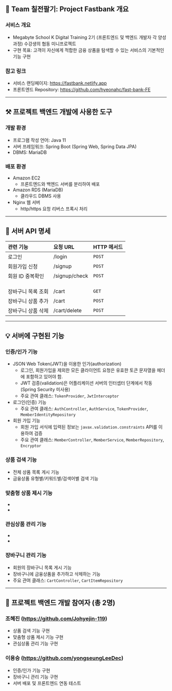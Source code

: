 ## :triangular_flag_on_post: Team 칠전팔기: Project Fastbank 개요

### 서비스 개요
- Megabyte School K Digital Training 2기 (프론트엔드 및 백엔드 개발자 각 양성과정) 수강생의 협동 미니프로젝트
- 구현 목표: 고객이 자신에게 적합한 금융 상품을 탐색할 수 있는 서비스의 기본적인 기능 구현

### 참고 링크
- 서비스 랜딩페이지: https://fastbank.netlify.app 
- 프론트엔드 Repository: https://github.com/hyeonahc/fast-bank-FE 


** **


## :hammer_and_pick: 프로젝트 백엔드 개발에 사용한 도구

### 개발 환경
- 프로그램 작성 언어: Java 11
- 서버 프레임워크: Spring Boot (Spring Web, Spring Data JPA)
- DBMS: MariaDB

### 배포 환경
- Amazon EC2
  - 프론트엔드와 백엔드 서버를 분리하여 배포
- Amazon RDS (MariaDB)
  - 클라우드 DBMS 사용
- Nginx 웹 서버
  - http/https 요청 리버스 프록시 처리


** **


## :speech_balloon: 서버 API 명세

| 관련 기능    | 요청 URL        | HTTP 메서드     | 
| :----------- | :------------ | :------------ | 
| 로그인 | /login | `POST` |         
| 회원가입 신청 | /signup | `POST` |          
| 회원 ID 중복확인 | /signup/check | `POST` |              
|    |     |       |             
|    |     |       |               
|    |     |       |                    
| 장바구니 목록 조회 | /cart | `GET` |             
| 장바구니 상품 추가 | /cart | `POST` |   
| 장바구니 상품 삭제 | /cart/delete | `POST` |            


** **


## :bulb: 서버에 구현된 기능

### 인증/인가 기능
- JSON Web Token(JWT)을 이용한 인가(authorization)
  - 로그인, 회원가입을 제외한 모든 클라이언트 요청은 유효한 토큰 문자열을 헤더에 포함하고 있어야 함.
  - JWT 검증(validation)은 어플리케이션 서버의 인터셉터 단계에서 작동 (Spring Security 미사용)
  - 주요 관여 클래스: `TokenProvider`, `JwtInterceptor`
- 로그인(인증) 기능
  - 주요 관여 클래스: `AuthController`, `AuthService`, `TokenProvider`, `MemberIdentityRepository`
- 회원 가입 기능
  - 회원 가입 서식에 입력된 정보는 `javax.validation.constraints` API를 이용하여 검증
  - 주요 관여 클래스: `MemberController`, `MemberService`, `MemberRepository`, `Encryptor`



### 상품 검색 기능
- 전체 상품 목록 게시 기능
- 금융상품 유형별/키워드별/검색어별 검색 기능

### 맞춤형 상품 제시 기능
- 
- 

### 관심상품 관리 기능
- 
- 

### 장바구니 관리 기능
- 회원의 장바구니 목록 게시 기능
- 장바구니에 금융상품을 추가하고 삭제하는 기능
- 주요 관여 클래스: `CartController`, `CartItemRepository`



** **


## :slightly_smiling_face: 프로젝트 백엔드 개발 참여자 (총 2명)

### 조혜진 (https://github.com/Johyejin-119)
  - 상품 검색 기능 구현
  - 맞춤형 상품 제시 기능 구현
  - 관심상품 관리 기능 구현
### 이용승 (https://github.com/yongseungLeeDec)
  - 인증/인가 기능 구현
  - 장바구니 관리 기능 구현
  - 서버 배포 및 프론트엔드 연동 테스트
